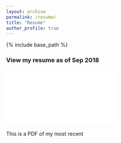 ```yaml
---
layout: archive
permalink: /resume/
title: "Resume"
author_profile: true
---
```

{% include base_path %}

### View my resume as of Sep 2018

<object data="/_portfolio/resume.pdf" type="application/pdf" width="700px" height="700px">
    <embed src="/_portfolio/resume.pdf">
      <p> This is a PDF of my most recent <a href="/_portfolio/resume.pdf"resume</a></p>
    </embed>
</object>
